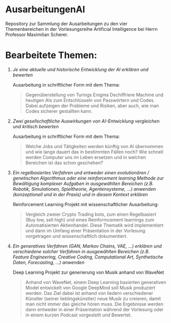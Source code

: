 # AusarbeitungenAI

Repository zur Sammlung der Ausarbeitungen zu den vier Themenbereichen in der Vorlesungsreihe Artificial Intelligence bei Herrn Professor Maximilian Scherer.

# Bearbeitete Themen:

1. *Je eine aktuelle und historische Entwicklung der AI erklären und bewerten*

    Ausarbeitung in schriftlicher Form mit dem Thema:

    > Gegenüberstellung von Turings Enigma Dechiffriere Machine und heutigen AIs zum Entschlüsseln von Passwörtern und Codes. Dabei aufzeigen der Probleme und Risiken, aber auch, wie man Codes sicherer gestallten kann.


2. *Zwei gesellschaftliche Auswirkungen von AI-Entwicklung vergleichen und kritisch
bewerten*

    Ausarbeitung in schriftlicher Form mit dem Thema:

    > Welche Jobs und Tätigkeiten werden künftig von AI übernommen und wie lange dauert das in bestimmten Fällen noch? Wie schnell werden Computer uns im Leben ersetzen und in welchen Bereichen ist das schon geschehen?


3. *Ein regelbasiertes Verfahren und entweder einen evolutionären / genetischen
Algorithmus oder eine reinforcement learning Methode zur Bewältigung komplexer
Aufgaben in ausgewählten Bereichen (z.B. Robotik, Simulationen, Spieltheorie,
Agentensysteme, ...) anwenden (konzeptionell und in der Praxis) und in diesem Kontext
erklären*

    Reinforcement Learning Projekt mit wissenschaftlicher Ausarbeitung:
    
    > Vergleich zweier Crypto Trading bots, zum einen Regelbasiert (Buy low, sell high) und eines Reinformcement learnings zum Automatisierten Aktienhandel. Diese Thematik wird implementiert und dann im Umfang einer Präsentation in der Vorlesung vorgetragen und wissenschaftlich dokumentiert.


4. *Ein generatives Verfahren (GAN, Markov Chains, VAE, ...) erklären und verschiedene
solcher Verfahren in ausgewählten Bereichen (z.B. Feature Engineering, Creative Coding,
Computational Art, Synthetische Daten, Forecasting, ...) anwenden*

    Deep Learning Projekt zur generierung von Musik anhand von WaveNet

    > Anhand von WaveNet, einem Deep Learning basierten generativen Model entwickelt von Google DeepMind soll Musik produziert werden. Das Ziel dabei ist anhand von liedern verschiedener Künstler (seiner lieblingskünstler) neue Musik zu creieren, damit man nicht immer das gleiche hören muss. Die Ergebnisse werden dann entweder in einer Präsentation während der Vorlesung oder in einem kurzen Podcast vorgestellt und Bewertet.
